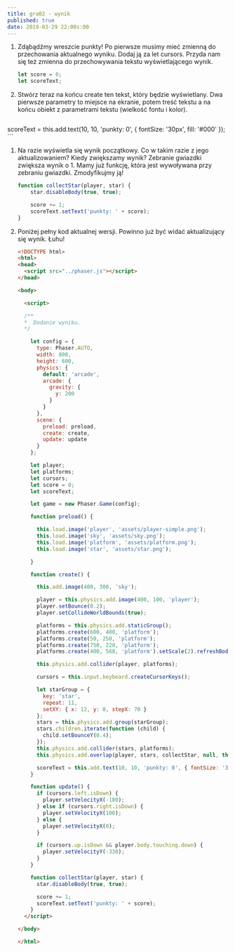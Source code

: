 ```yaml
---
title: gra02 - wynik
published: true
date: 2019-03-29 22:00s:00
---
```


1. Zdąbądźmy wreszcie punkty! Po pierwsze musimy mieć zmienną do przechowania aktualnego wyniku. Dodaj ją za let cursors. Przyda nam się też zmienna do przechowywania tekstu wyświetlającego wynik.

	```javascript
	let score = 0;
	let scoreText;
	```

1. Stwórz teraz na końcu create ten tekst, który będzie wyświetlany. Dwa pierwsze parametry to miejsce na ekranie, potem treść tekstu a na końcu obiekt z parametrami tekstu (wielkość fontu i kolor).

	```javascript
  scoreText = this.add.text(10, 10, 'punkty: 0', { fontSize: '30px', fill: '#000' });
	```

1. Na razie wyświetla się wynik początkowy. Co w takim razie z jego aktualizowaniem? Kiedy zwiększamy wynik? Zebranie gwiazdki zwiększa wynik o 1. Mamy już funkcję, która jest wywoływana przy zebraniu gwiazdki. Zmodyfikujmy ją!


	```javascript
	function collectStar(player, star) {
		star.disableBody(true, true);

		score += 1;
		scoreText.setText('punkty: ' + score);
	}
	```

1. Poniżej pełny kod aktualnej wersji. Powinno już być widać aktualizujący się wynik. Łuhu!

	```html
	<!DOCTYPE html>
	<html>
	<head>
	  <script src="../phaser.js"></script>
	</head>

	<body>

	  <script>

	  /**
	  *  Dodanie wyniku.
	  */

	    let config = {
	      type: Phaser.AUTO,
	      width: 800,
	      height: 600,
	      physics: {
	        default: 'arcade',
	        arcade: {
	          gravity: {
	            y: 200
	          }
	        }
	      },
	      scene: {
	        preload: preload,
	        create: create,
	        update: update
	      }
	    };

	    let player;
	    let platforms;
	    let cursors;
	    let score = 0;
	    let scoreText;

	    let game = new Phaser.Game(config);

	    function preload() {

	      this.load.image('player', 'assets/player-simple.png');
	      this.load.image('sky', 'assets/sky.png');
	      this.load.image('platform', 'assets/platform.png');
	      this.load.image('star', 'assets/star.png');

	    }

	    function create() {

	      this.add.image(400, 300, 'sky');

	      player = this.physics.add.image(400, 100, 'player');
	      player.setBounce(0.2);
	      player.setCollideWorldBounds(true);

	      platforms = this.physics.add.staticGroup();
	      platforms.create(600, 400, 'platform');
	      platforms.create(50, 250, 'platform');
	      platforms.create(750, 220, 'platform');
	      platforms.create(400, 568, 'platform').setScale(2).refreshBody();

	      this.physics.add.collider(player, platforms);

	      cursors = this.input.keyboard.createCursorKeys();

	      let starGroup = {
	        key: 'star',
	        repeat: 11,
	        setXY: { x: 12, y: 0, stepX: 70 }
	      };
	      stars = this.physics.add.group(starGroup);
	      stars.children.iterate(function (child) {
	        child.setBounceY(0.4);
	      });
	      this.physics.add.collider(stars, platforms);
	      this.physics.add.overlap(player, stars, collectStar, null, this)

	      scoreText = this.add.text(10, 10, 'punkty: 0', { fontSize: '30px', fill: '#000' });
	    }

	    function update() {
	      if (cursors.left.isDown) {
	        player.setVelocityX(-100);
	      } else if (cursors.right.isDown) {
	        player.setVelocityX(100);
	      } else {
	        player.setVelocityX(0);
	      }

	      if (cursors.up.isDown && player.body.touching.down) {
	        player.setVelocityY(-330);
	      }
	    }

	    function collectStar(player, star) {
	      star.disableBody(true, true);

	      score += 1;
	      scoreText.setText('punkty: ' + score);
	    }
	  </script>

	</body>

	</html>
	```
